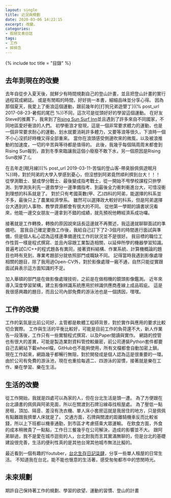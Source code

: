 ```yaml
---
layout: single
title: 近況與規劃
date: 2020-03-06 14:22:15
excerpt: 改變。
categories:
- 假掰文青日誌
tags:
- 工作
- 碎碎念
---
```


{% include toc title = "目錄" %}

## 去年到現在的改變
去年自從步入夏天後，就鮮少有時間規劃自己的登山計畫，並且把登山計畫的實行過程寫成網誌。
或是有閒暇的時間，好好挑一本書，細細品味並分享心得。
因為那個夏天，我愛上了衝浪這個運動，跟前幾年的[打狗兄弟遊墾丁]({% post_url 2017-08-23-暑假的尾巴 %})不同，這次可是從頭好好的學習這個運動。
在好友Steve的推薦下，我來到了[Rising Sun Surf Inn](https://www.risingsunsurfinn.com/)並且遇到了許多來自不同國家，不同地區愛好衝浪的人們。
初學衝浪才發現，這是一個非常要求體力的運動，也是一個非常要求耐心的運動，划水就要消耗許多體力，又要等浪等很久，下浪時一個不小心沒抓好時機又得全部重來。
當你在浪頭感受側邊吹來的微風，以及被浪推動的加速度，一切的辛苦與等待都是值得的。
此後，我幾乎每個隔周周末都會到Rising Sun報到，直到冬季來臨讓我這個小廢廢不敢下水，另一個原因是Rising Sun收掉了:(。

在去年走[眠月線]({% post_url 2019-03-11-苦惱的登山客-帶臭臉佩佩遊眠月 %})時，對於阿弟的大學入學感到憂心，但沒想到阿弟竟然順利擠到台大！！！
從學測戰士、變成學分戰士、最後變成指考戰士，從一開始不甩學校課程只拚學測、到學測失利先一邊救學分一邊準備指考、到最後全力衝刺衝進台大，可惜沒衝到理想的科系就是了。
對於只有考國英數(甲、乙)四科的阿弟，能選擇的科系並不多，最後只上了農業經濟學系。
雖然可以選擇政大較好的科系，但是阿弟選擇台大遇到的人事物、教學資源都會有很大的不同。
從他第一學期的讀書狀況看來，他能一邊交女朋友一邊拿到不錯的成績，就先預祝他轉經濟系成功囉。

接著就是工作轉換，轉換的原因說來話長這邊就不再贅述，我這邊就聊聊面試的準備吧。
當我自己確定要換工作後，我給自己訂下了2-3個月的時間進行面試與準備，但是個人私心認為這樣邊準備邊找工作的狀況並不是很好。
我目標的職位工作性質一樣是程式撰寫、並且內容跟工業製造相關，以延伸所學的機器學習知識。
普遍考試C/C++的程式題各有異同，接著資料結構、作業系統、計算機概論的題目也時有見到，專業考題部分就依照部門或職缺不同。
記得當時我遇到影像處理相關的題目，除了我用過Open-CV外，對於影像處理一竅不通，自然只能從實跟面試員表示這方面知識的不足。

加入華碩的部門是在做影像處理技術，之前是在做相機的鏡頭影像鑑測。
近年來導入深度學習架構，建立影像辨識系統應用於辨識供應商產線上成品瑕疵。
這是我很感興趣的題目，而且公司內部免費的游泳池也是一個誘因，嘿嘿。

## 工作的改變
工作的氣氛是比前公司好，主管都是軟體工程師背景，對於實作與應用的要求比較切合實際。
工作與生活的平衡比較好，可能是目前工作的負荷還不大，新人作業告一段落後，工作只有一些實驗程式撰寫、以及Paper閱讀與實作。
網路的控管也有很大的差異，可能是製造業對資料管控較嚴密，前公司連裝Python套件都要自己去網站下載wheel檔，GitHub也不能夠使用，所有文檔都會自動加密上鎖。
現在工作起來，網路幾乎都暢行無阻，對於開發成是個人認為這是很重要的一環。
由於公司有免費的游泳池，現在也重拾每週二、四游泳的習慣，接著就是樂在工作、樂在學習、樂在生活。

## 生活的改變
從工作開始，我就是四處可以為家的人，但在台北生活是頭一遭。
為了方便跟在台北讀書的佩佩與阿弟見面，所以在關渡到石牌沿線尋找租屋處。
為了壓低一點房租，頂加、隔音、差沒有洗衣機、單人床小套房這就是我居住的地方，只是佩佩有點難跟我擠單人床就是了。
交通方面，石牌與關渡的距離騎機車反而比較省錢，所以上下班都以機車通勤，到市區才考慮搭乘大眾運輸。
在飲食方面，外食的成本稍微貴了一點點，工作日三餐幾乎在公司解決，造成的影響並不大。
跟阿弟聊過，我不是愛在城市逛街的人，台北對我而言其實滿無聊的，但是台北的基礎建設很完善，生活的便利性真的是其他台灣其他城市無法比擬的。

最近看到一個有趣的Youtuber，[台北生存日記柒肆](https://www.youtube.com/channel/UCzA--ThGmNoj9WVb-Qulv1g)，分享一些單人租屋的日常生活。
不知道我在台北，能不能也愜意的生活著，感受匆匆都市中的悠閒時光。

## 未來規劃
期許自己保持著工作的規劃、學習的欲望、運動的習慣、登山的計畫
